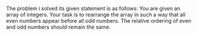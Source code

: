 The problem i solved its given statement is as follows:
You are given an array of integers. Your task is to rearrange the array in such a way that all even numbers appear before all odd numbers. The relative ordering of even and odd numbers should remain the same.

